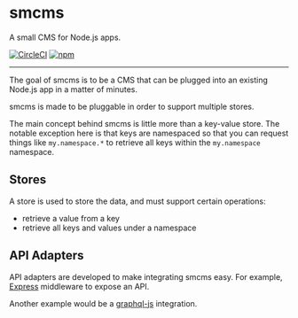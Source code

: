# smcms

A small CMS for Node.js apps.

[![CircleCI](https://circleci.com/gh/Truebill/smcms.svg?style=svg)](https://circleci.com/gh/Truebill/smcms)
[![npm](https://img.shields.io/npm/v/smcms.svg)](https://www.npmjs.com/package/smcms)

---

The goal of smcms is to be a CMS that can be plugged into an
existing Node.js app in a matter of minutes.

smcms is made to be pluggable in order to support multiple
stores.

The main concept behind smcms is little more than a key-value store. The notable exception here is that keys are namespaced
so that you can request things like `my.namespace.*` to retrieve
all keys within the `my.namespace` namespace.

## Stores
A store is used to store the data, and must support certain
operations:
* retrieve a value from a key
* retrieve all keys and values under a namespace

## API Adapters
API adapters are developed to make integrating smcms easy.
For example, [Express](https://expressjs.com) middleware to expose an API.

Another example would be a [graphql-js](https://github.com/graphql/graphql-js) integration.
